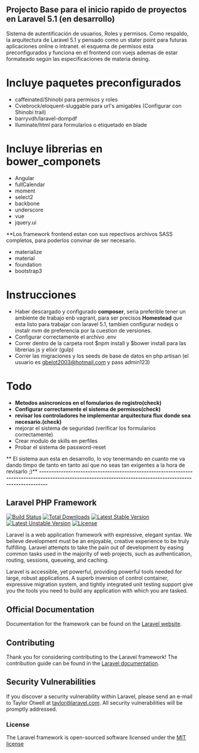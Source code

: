 ## Projecto Base para el inicio rapido de proyectos en Laravel 5.1 (en desarrollo)
Sistema de autentificación de usuarios, Roles y permisos.
Como respaldo, la arquitectura de Laravel 5.1 y pensado como un stater point para futuras aplicaciones online o intranet. el esquema de permisos esta preconfigurados y funciona en el frontend con vuejs ademas de estar formateado según las especificaciones de 
materia desing.

# Incluye paquetes preconfigurados
- caffeinated/Shinobi para permisos y roles
- Cviebrock/eloquent-sluggable para url's amigables (Configurar con Shinobi trail)
- barryvdh/laravel-dompdf
- Iluminate/html para formularios o etiquetado en blade 

# Incluye librerias en bower_componets
- Angular
- fullCalendar
- moment
- select2
- backbone
- underscore
- vue
- jquery.ui

 **Los framework frontend estan con sus repectivos archivos SASS completos, para poderlos convinar de ser necesario.
- materialize
- material
- foundation
- bootstrap3

# Instrucciones
- Haber descargado y configurado **composer**, seria preferible tener un ambiente de trabajo enb vagrant, para ser precisos **Homestead** que esta listo para trabajar con laravel 5.1, tambien configurar nodejs o instalr nvm de preferencia por la cuestion de versiones.
- Configurar correctamente el archivo .env
- Correr dentro de la carpeta root $npm install y $bower install para las librerias js y elixir (gulp)
- Correr las migraciones y los seeds de base de datos en php artisan (el usuario es gbelot2003@hotmail.com y pass admin123)

# Todo
- **Metodos asincronicos en el fomularios de registro(check)**
- **Configurar correctamente el sistema de permisos(check)**
- **revisar los controladores he implementar arquitectura flux donde sea necesario.(check)**
- mejorar el sistema de seguridad (verificar los formularios correctamente)
- Crear modulo de skills en perfiles
- Probar el sistema de password-reset


** El sistema aun esta en desarrollo, lo voy tenermando en cuanto me va dando timpo de tanto en tanto así que no seas tan exigentes a la hora de revisarlo ;)**
**------------------------------------------------------------------------------------------------------------------------------------------------------------**
## Laravel PHP Framework

[![Build Status](https://travis-ci.org/laravel/framework.svg)](https://travis-ci.org/laravel/framework)
[![Total Downloads](https://poser.pugx.org/laravel/framework/d/total.svg)](https://packagist.org/packages/laravel/framework)
[![Latest Stable Version](https://poser.pugx.org/laravel/framework/v/stable.svg)](https://packagist.org/packages/laravel/framework)
[![Latest Unstable Version](https://poser.pugx.org/laravel/framework/v/unstable.svg)](https://packagist.org/packages/laravel/framework)
[![License](https://poser.pugx.org/laravel/framework/license.svg)](https://packagist.org/packages/laravel/framework)

Laravel is a web application framework with expressive, elegant syntax. We believe development must be an enjoyable, creative experience to be truly fulfilling. Laravel attempts to take the pain out of development by easing common tasks used in the majority of web projects, such as authentication, routing, sessions, queueing, and caching.

Laravel is accessible, yet powerful, providing powerful tools needed for large, robust applications. A superb inversion of control container, expressive migration system, and tightly integrated unit testing support give you the tools you need to build any application with which you are tasked.

## Official Documentation

Documentation for the framework can be found on the [Laravel website](http://laravel.com/docs).

## Contributing

Thank you for considering contributing to the Laravel framework! The contribution guide can be found in the [Laravel documentation](http://laravel.com/docs/contributions).

## Security Vulnerabilities

If you discover a security vulnerability within Laravel, please send an e-mail to Taylor Otwell at taylor@laravel.com. All security vulnerabilities will be promptly addressed.

### License

The Laravel framework is open-sourced software licensed under the [MIT license](http://opensource.org/licenses/MIT)
